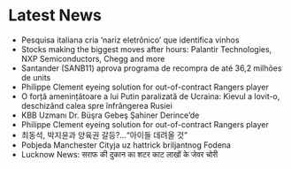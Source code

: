 # Latest News
-  Pesquisa italiana cria ‘nariz eletrônico’ que identifica vinhos
-  Stocks making the biggest moves after hours: Palantir Technologies, NXP Semiconductors, Chegg and more
-  Santander (SANB11) aprova programa de recompra de até 36,2 milhões de units
-  Philippe Clement eyeing solution for out-of-contract Rangers player
-  O forță amenințătoare a lui Putin paralizată de Ucraina: Kievul a lovit-o, deschizând calea spre înfrângerea Rusiei
-  KBB Uzmanı Dr. Büşra Gebeş Şahiner Derince’de
-  Philippe Clement eyeing solution for out-of-contract Rangers player
-  최동석, 박지윤과 양육권 갈등?…“아이들 데려올 것”
-  Pobjeda Manchester Cityja uz hattrick briljantnog Fodena
-  Lucknow News: सराफ की दुकान का शटर काट लाखों के जेवर चोरी

